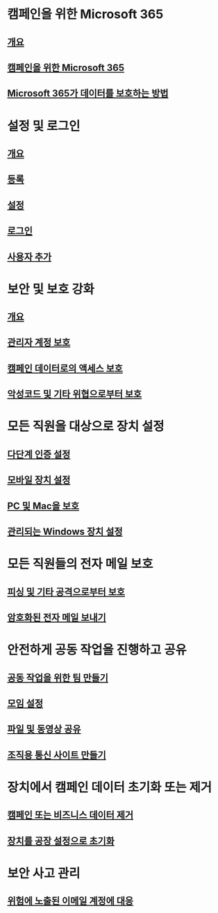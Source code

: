 # 캠페인을 위한 Microsoft 365
## [개요](index.md)
## [캠페인을 위한 Microsoft 365](get-microsoft-365-campaigns.md)
## [Microsoft 365가 데이터를 보호하는 방법](m365-campaigns-users.md)

# 설정 및 로그인
## [개요](microsoft-365-campaigns-setup-overview.md)
## [등록](m365-campaigns-sign-up.md)
## [설정](../business/set-up.md?toc=/microsoft-365/campaigns/toc.json)
## [로그인](m365-campaigns-sign-in.md)
## [사용자 추가](../business/add-users-m365b.md?toc=/microsoft-365/campaigns/toc.json)

# 보안 및 보호 강화
## [개요](m365-campaigns-security-overview.md)
## [관리자 계정 보호](m365-campaigns-protect-admin-accounts.md)
## [캠페인 데이터로의 액세스 보호](m365-campaigns-conditional-access.md)
## [악성코드 및 기타 위협으로부터 보호](m365-campaigns-increase-protection.md) 

# 모든 직원을 대상으로 장치 설정
## [다단계 인증 설정](m365-campaigns-multifactor-authenication.md)
## [모바일 장치 설정](../business/set-up-mobile-devices.md?toc=/microsoft-365/campaigns/toc.json)
## [PC 및 Mac을 보호](m365-campaigns-protect-pcs-macs.md)
## [관리되는 Windows 장치 설정](../business/set-up-windows-devices.md?toc=/microsoft-365/campaigns/toc.json)

# 모든 직원들의 전자 메일 보호
## [피싱 및 기타 공격으로부터 보호](m365-campaigns-phishing-and-attacks.md)
## [암호화된 전자 메일 보내기](send-encrypted-email.md)

# 안전하게 공동 작업을 진행하고 공유
## [공동 작업을 위한 팀 만들기](create-teams-for-collaboration.md)
## [모임 설정](set-up-meetings.md)
## [파일 및 동영상 공유](share-files-and-videos.md)
## [조직용 통신 사이트 만들기](create-communications-site.md)

# 장치에서 캠페인 데이터 초기화 또는 제거 
## [캠페인 또는 비즈니스 데이터 제거](../business/remove-company-data.md?toc=/microsoft-365/campaigns/toc.json)
## [장치를 공장 설정으로 초기화](../business/reset-devices-to-factory-settings.md?toc=/microsoft-365/campaigns/toc.json)

# 보안 사고 관리
## [위험에 노출된 이메일 계정에 대응](../compliance/responding-to-a-compromised-email-account?toc=/microsoft-365/campaigns/toc.json)
